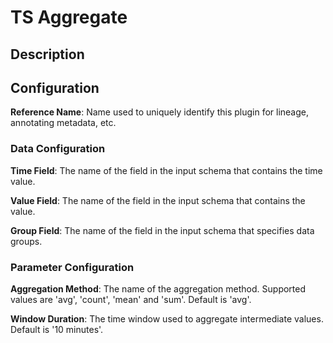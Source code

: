 
# TS Aggregate

## Description

## Configuration
**Reference Name**: Name used to uniquely identify this plugin for lineage, annotating metadata, etc.

### Data Configuration
**Time Field**: The name of the field in the input schema that contains the time value.

**Value Field**: The name of the field in the input schema that contains the value.

**Group Field**: The name of the field in the input schema that specifies data groups.

### Parameter Configuration
**Aggregation Method**: The name of the aggregation method. Supported values are 'avg', 'count', 
'mean' and 'sum'. Default is 'avg'.

**Window Duration**: The time window used to aggregate intermediate values. Default is '10 minutes'.
